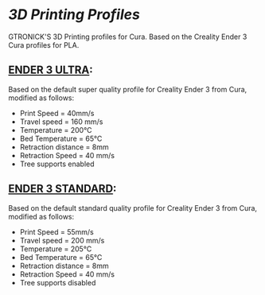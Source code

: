 # *3D Printing Profiles*
GTRONICK'S 3D Printing profiles for Cura. Based on the Creality Ender 3 Cura profiles for PLA.

## [ENDER 3 ULTRA](https://github.com/GTRONICK/3DPP/releases/download/v1.0/ENDER3-ULTRA.curaprofile):
Based on the default super quality profile for Creality Ender 3 from Cura, modified as follows:

*  Print Speed = 40mm/s
*  Travel speed = 160 mm/s
*  Temperature = 200°C
*  Bed Temperature = 65°C
*  Retraction distance = 8mm
*  Retraction Speed = 40 mm/s
*  Tree supports enabled

## [ENDER 3 STANDARD](https://github.com/GTRONICK/3DPP/releases/download/v1.0/ENDER3-STANDARD.curaprofile):
Based on the default standard quality profile for Creality Ender 3 from Cura, modified as follows:

*  Print Speed = 55mm/s
*  Travel speed = 200 mm/s
*  Temperature = 205°C
*  Bed Temperature = 65°C
*  Retraction distance = 8mm
*  Retraction Speed = 40 mm/s
*  Tree supports disabled
